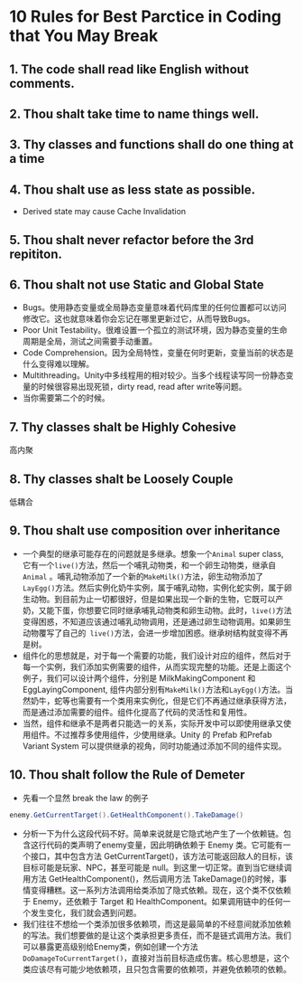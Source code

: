 # 10 Rules for Best Parctice in Coding that You May Break

## 1. The code shall read like English without comments.

## 2. Thou shalt take time to name things well.

## 3. Thy classes and functions shall **do one thing** at a time

## 4. Thou shalt use as less state as possible.
- Derived state may cause Cache Invalidation
  
## 5. Thou shalt never refactor before the 3rd repititon.

## 6. Thou shalt not use **Static** and **Global State**
- Bugs。使用静态变量或全局静态变量意味着代码库里的任何位置都可以访问修改它。这也就意味着你会忘记在哪里更新过它，从而导致Bugs。
- Poor Unit Testability。很难设置一个孤立的测试环境，因为静态变量的生命周期是全局，测试之间需要手动重置。
- Code Comprehension。因为全局特性，变量在何时更新，变量当前的状态是什么变得难以理解。
- Multithreading。Unity中多线程用的相对较少。当多个线程读写同一份静态变量的时候很容易出现死锁，dirty read, read after write等问题。
- 当你需要第二个的时候。

## 7. Thy classes shalt be **Highly Cohesive**
高内聚

## 8. Thy classes shalt be **Loosely Couple**
低耦合

## 9. Thou shalt use composition over inheritance

- 一个典型的继承可能存在的问题就是多继承。想象一个`Animal` super class, 它有一个` live() `方法，然后一个哺乳动物类，和一个卵生动物类，继承自 `Animal` 。哺乳动物添加了一个新的` MakeMilk() `方法，卵生动物添加了` LayEgg() `方法。然后实例化奶牛实例，属于哺乳动物，实例化蛇实例，属于卵生动物。到目前为止一切都很好，但是如果出现一个新的生物，它既可以产奶，又能下蛋，你想要它同时继承哺乳动物类和卵生动物。此时，` live() `方法变得困惑，不知道应该通过哺乳动物调用，还是通过卵生动物调用。如果卵生动物覆写了自己的`  live() `方法，会进一步增加困惑。继承树结构就变得不再是树。
- 组件化的思想就是，对于每一个需要的功能，我们设计对应的组件，然后对于每一个实例，我们添加实例需要的组件，从而实现完整的功能。还是上面这个例子，我们可以设计两个组件，分别是 MilkMakingComponent 和 EggLayingComponent, 组件内部分别有` MakeMilk() `方法和` LayEgg() `方法。当然奶牛，蛇等也需要有一个类用来实例化，但是它们不再通过继承获得方法，而是通过添加需要的组件。组件化提高了代码的灵活性和复用性。
- 当然，组件和继承不是两者只能选一的关系，实际开发中可以即使用继承又使用组件。不过推荐多使用组件，少使用继承。Unity 的 Prefab 和Prefab Variant System 可以提供继承的视角，同时功能通过添加不同的组件实现。

## 10. Thou shalt follow the **Rule of Demeter**
- 先看一个显然 break the law 的例子
```C#
enemy.GetCurrentTarget().GetHealthComponent().TakeDamage()
```
- 分析一下为什么这段代码不好。简单来说就是它隐式地产生了一个依赖链。包含这行代码的类声明了enemy变量，因此明确依赖于 Enemy 类。它可能有一个接口，其中包含方法 GetCurrentTarget()，该方法可能返回敌人的目标，该目标可能是玩家、NPC，甚至可能是 null。到这里一切正常。直到当它继续调用方法 GetHealthComponent()，然后调用方法 TakeDamage()的时候，事情变得糟糕。这一系列方法调用给类添加了隐式依赖。现在，这个类不仅依赖于 Enemy，还依赖于 Target 和 HealthComponent。如果调用链中的任何一个发生变化，我们就会遇到问题。
- 我们往往不想给一个类添加很多依赖项，而这是最简单的不经意间就添加依赖的写法。我们想要做的是让这个类承担更多责任，而不是链式调用方法。我们可以暴露更高级别给Enemy类，例如创建一个方法`DoDamageToCurrentTarget()`，直接对当前目标造成伤害。核心思想是，这个类应该尽有可能少地依赖项，且只包含需要的依赖项，并避免依赖项的依赖。